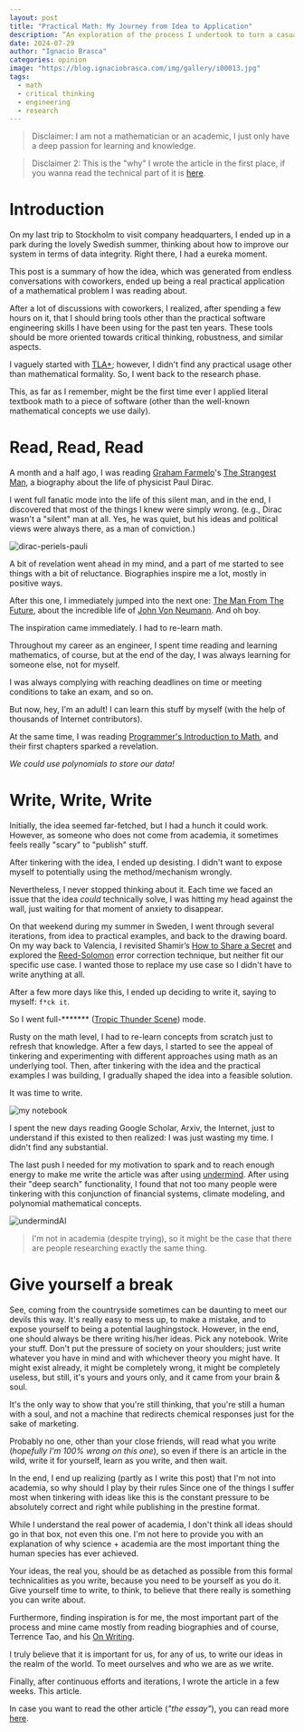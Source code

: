 ```yaml
---
layout: post  
title: "Practical Math: My Journey from Idea to Application"
description: “An exploration of the process I undertook to turn a casual thought into a real-world math application.”
date: 2024-07-29
author: "Ignacio Brasca"  
categories: opinion  
image: "https://blog.ignaciobrasca.com/img/gallery/i00013.jpg"
tags: 
  - math
  - critical thinking
  - engineering
  - research
---
```


> Disclaimer: I am not a mathematician or an academic, I just only have a deep passion for learning and knowledge.

> Disclaimer 2: This is the "why" I wrote the article in the first place, if you wanna read the technical part of it is [here](https://www.researchgate.net/publication/382651852_Polynomial_Methods_for_Ensuring_Data_Integrity_in_Financial_Systems).

# Introduction

On my last trip to Stockholm to visit company headquarters, I ended up in a park during the lovely Swedish summer, thinking about how to improve our system in terms of data integrity. Right there, I had a eureka moment. 

This post is a summary of how the idea, which was generated from endless conversations with coworkers, ended up being a real practical application of a mathematical problem I was reading about.

After a lot of discussions with coworkers, I realized, after spending a few hours on it, that I should bring tools other than the practical software engineering skills I have been using for the past ten years. These tools should be more oriented towards critical thinking, robustness, and similar aspects.

I vaguely started with [TLA+](https://en.wikipedia.org/wiki/TLA%2B); however, I didn't find any practical usage other than mathematical formality. So, I went back to the research phase.

This, as far as I remember, might be the first time ever I applied literal textbook math to a piece of software (other than the well-known mathematical concepts we use daily).

# Read, Read, Read

A month and a half ago, I was reading [Graham Farmelo](https://grahamfarmelo.com)'s [The Strangest Man](https://grahamfarmelo.com/the-strangest-man/), a biography about the life of physicist Paul Dirac.

I went full fanatic mode into the life of this silent man, and in the end, I discovered that most of the things I knew were simply wrong. (e.g., Dirac wasn't a "silent" man at all. Yes, he was quiet, but his ideas and political views were always there, as a man of conviction.)

![dirac-periels-pauli](https://blog.ignaciobrasca.com/img/posts/random/pic-29.jpeg)

A bit of revelation went ahead in my mind, and a part of me started to see things with a bit of reluctance. Biographies inspire me a lot, mostly in positive ways.

After this one, I immediately jumped into the next one: [The Man From The Future](https://wwnorton.com/books/the-man-from-the-future), about the incredible life of [John Von Neumann](https://en.wikipedia.org/wiki/John_von_Neumann). And oh boy.

The inspiration came immediately. I had to re-learn math.

Throughout my career as an engineer, I spent time reading and learning mathematics, of course, but at the end of the day, I was always learning for someone else, not for myself.

I was always complying with reaching deadlines on time or meeting conditions to take an exam, and so on.

But now, hey, I'm an adult! I can learn this stuff by myself (with the help of thousands of Internet contributors).

At the same time, I was reading [Programmer's Introduction to Math](https://pimbook.org), and their first chapters sparked a revelation.

*We could use polynomials to store our data!*

# Write, Write, Write

Initially, the idea seemed far-fetched, but I had a hunch it could work. However, as someone who does not come from academia, it sometimes feels really "scary" to "publish" stuff.

After tinkering with the idea, I ended up desisting. I didn't want to expose myself to potentially using the method/mechanism wrongly.

Nevertheless, I never stopped thinking about it. Each time we faced an issue that the idea *could* technically solve, I was hitting my head against the wall, just waiting for that moment of anxiety to disappear.

On that weekend during my summer in Sweden, I went through several iterations, from idea to practical examples, and back to the drawing board. On my way back to Valencia, I revisited Shamir’s [How to Share a Secret](https://web.mit.edu/6.857/OldStuff/Fall03/ref/Shamir-HowToShareASecret.pdf) and explored the [Reed-Solomon](https://en.wikipedia.org/wiki/Reed%E2%80%93Solomon_error_correction) error correction technique, but neither fit our specific use case. I wanted those to replace my use case so I didn't have to write anything at all.

After a few more days like this, I ended up deciding to write it, saying to myself: `f*ck it`.

So I went full-******* ([Tropic Thunder Scene](https://www.youtube.com/watch?v=oAKG-kbKeIo)) mode.

Rusty on the math level, I had to re-learn concepts from scratch just to refresh that knowledge. After a few days, I started to see the appeal of tinkering and experimenting with different approaches using math as an underlying tool. Then, after tinkering with the idea and the practical examples I was building, I gradually shaped the idea into a feasible solution.

It was time to write.

![my notebook](https://blog.ignaciobrasca.com/img/posts/random/pic-28.jpeg)

I spent the new days reading Google Scholar, Arxiv, the Internet, just to understand if this existed to then realized: I was just wasting my time. I didn't find any substantial.

The last push I needed for my motivation to spark and to reach enough energy to make me write the article was after using [undermind](https://www.undermind.ai/home/). After using their "deep search" functionality, I found that not too many people were tinkering with this conjunction of financial systems, climate modeling, and polynomial mathematical concepts.

![undermindAI](https://pbs.twimg.com/media/GTZ_-LxW4AAlJsk?format=jpg&name=medium)

> I'm not in academia (despite trying), so it might be the case that there are people researching exactly the same thing.

# Give yourself a break

See, coming from the countryside sometimes can be daunting to meet our devils this way. It's really easy to mess up, to make a mistake, and to expose yourself to being a potential laughingstock. However, in the end, one should always be there writing his/her ideas. Pick any notebook. Write your stuff. Don't put the pressure of society on your shoulders; just write whatever you have in mind and with whichever theory you might have. It might exist already, it might be completely wrong, it might be completely useless, but still, it's yours and yours only, and it came from your brain & soul.

It's the only way to show that you're still thinking, that you're still a human with a soul, and not a machine that redirects chemical responses just for the sake of marketing.

Probably no one, other than your close friends, will read what you write (*hopefully I'm 100% wrong on this one*), so even if there is an article in the wild, write it for yourself, learn as you write, and then wait. 

In the end, I end up realizing (partly as I write this post) that I'm not into academia, so why should I play by their rules Since one of the things I suffer most when tinkering with ideas like this is the constant pressure to be absolutely correct and right while publishing in the prestine format.

While I understand the real power of academia, I don't think all ideas should go in that box, not even this one. I'm not here to provide you with an explanation of why science + academia are the most important thing the human species has ever achieved.

Your ideas, the real you, should be as detached as possible from this formal technicalities as you write, because you need to be yourself as you do it. Give yourself time to write, to think, to believe that there really is something you can write about.

Furthermore, finding inspiration is for me, the most important part of the process and mine came mostly from reading biographies and of course, Terrence Tao, and his [On Writing](https://terrytao.wordpress.com/advice-on-writing-papers/). 

I truly believe that it is important for us, for any of us, to write our ideas in the realm of the world. To meet ourselves and who we are as we write.

Finally, after continuous efforts and iterations, I wrote the article in a few weeks. This article. 

In case you want to read the other article (*"the essay"*), you can read more [here](https://www.researchgate.net/publication/382651852_Polynomial_Methods_for_Ensuring_Data_Integrity_in_Financial_Systems).